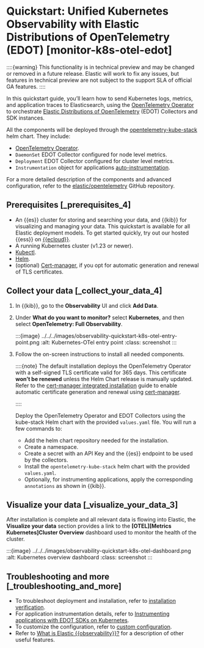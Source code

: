 # Quickstart: Unified Kubernetes Observability with Elastic Distributions of OpenTelemetry (EDOT) [monitor-k8s-otel-edot]

::::{warning}
This functionality is in technical preview and may be changed or removed in a future release. Elastic will work to fix any issues, but features in technical preview are not subject to the support SLA of official GA features.
::::


In this quickstart guide, you’ll learn how to send Kubernetes logs, metrics, and application traces to Elasticsearch, using the [OpenTelemetry Operator](https://github.com/open-telemetry/opentelemetry-operator/) to orchestrate [Elastic Distributions of OpenTelemetry](https://github.com/elastic/opentelemetry/tree/main) (EDOT) Collectors and SDK instances.

All the components will be deployed through the [opentelemetry-kube-stack](https://github.com/open-telemetry/opentelemetry-helm-charts/tree/main/charts/opentelemetry-kube-stack) helm chart. They include:

* [OpenTelemetry Operator](https://github.com/open-telemetry/opentelemetry-operator/).
* `DaemonSet` EDOT Collector configured for node level metrics.
* `Deployment` EDOT Collector configured for cluster level metrics.
* `Instrumentation` object for applications [auto-instrumentation](https://opentelemetry.io/docs/kubernetes/operator/automatic/).

For a more detailed description of the components and advanced configuration, refer to the [elastic/opentelemetry](https://github.com/elastic/opentelemetry/blob/main/docs/kubernetes/operator/README.md) GitHub repository.


## Prerequisites [_prerequisites_4]

* An {{es}} cluster for storing and searching your data, and {{kib}} for visualizing and managing your data. This quickstart is available for all Elastic deployment models. To get started quickly, try out our hosted {{ess}} on [{{ecloud}}](https://cloud.elastic.co/registration?page=docs&placement=docs-body).
* A running Kubernetes cluster (v1.23 or newer).
* [Kubectl](https://kubernetes.io/docs/reference/kubectl/).
* [Helm](https://helm.sh/docs/intro/install/).
* (optional) [Cert-manager](https://cert-manager.io/docs/installation/), if you opt for automatic generation and renewal of TLS certificates.


## Collect your data [_collect_your_data_4]

1. In {{kib}}, go to the **Observability** UI and click **Add Data**.
2. Under **What do you want to monitor?** select **Kubernetes**, and then select **OpenTelemetry: Full Observability**.

    :::{image} ../../../images/observability-quickstart-k8s-otel-entry-point.png
    :alt: Kubernetes-OTel entry point
    :class: screenshot
    :::

3. Follow the on-screen instructions to install all needed components.

    ::::{note}
    The default installation deploys the OpenTelemetry Operator with a self-signed TLS certificate valid for 365 days. This certificate **won’t be renewed** unless the Helm Chart release is manually updated. Refer to the [cert-manager integrated installation](https://github.com/elastic/opentelemetry/blob/main/docs/kubernetes/operator/README.md#cert-manager) guide to enable automatic certificate generation and renewal using [cert-manager](https://cert-manager.io/docs/installation/).

    ::::


    Deploy the OpenTelemetry Operator and EDOT Collectors using the kube-stack Helm chart with the provided `values.yaml` file. You will run a few commands to:

    * Add the helm chart repository needed for the installation.
    * Create a namespace.
    * Create a secret with an API Key and the {{es}} endpoint to be used by the collectors.
    * Install the `opentelemetry-kube-stack` helm chart with the provided `values.yaml`.
    * Optionally, for instrumenting applications, apply the corresponding `annotations` as shown in {{kib}}.



## Visualize your data [_visualize_your_data_3]

After installation is complete and all relevant data is flowing into Elastic, the **Visualize your data** section provides a link to the **[OTEL][Metrics Kubernetes]Cluster Overview** dashboard used to monitor the health of the cluster.

:::{image} ../../../images/observability-quickstart-k8s-otel-dashboard.png
:alt: Kubernetes overview dashboard
:class: screenshot
:::


## Troubleshooting and more [_troubleshooting_and_more]

* To troubleshoot deployment and installation, refer to [installation verification](https://github.com/elastic/opentelemetry/tree/main/docs/kubernetes/operator#installation-verification).
* For application instrumentation details, refer to [Instrumenting applications with EDOT SDKs on Kubernetes](https://github.com/elastic/opentelemetry/blob/main/docs/kubernetes/operator/instrumenting-applications.md).
* To customize the configuration, refer to [custom configuration](https://github.com/elastic/opentelemetry/tree/main/docs/kubernetes/operator#custom-configuration).
* Refer to [What is Elastic {{observability}}?](../../../solutions/observability/get-started/what-is-elastic-observability.md) for a description of other useful features.

